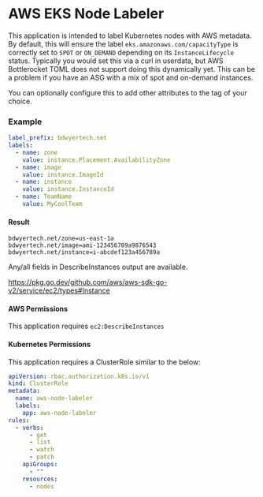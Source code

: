 # AWS EKS Node Labeler

This application is intended to label Kubernetes nodes with AWS metadata.  By default, this will ensure the label `eks.amazonaws.com/capacityType` is correctly set to `SPOT` or `ON_DEMAND` depending on its `InstanceLifecycle` status. Typically you would set this via a curl in userdata, but AWS Bottlerocket TOML does not support doing this dynamically yet.  This can be a problem if you have an ASG with a mix of spot and on-demand instances.

You can optionally configure this to add other attributes to the tag of your choice.

### Example
```yaml
label_prefix: bdwyertech.net
labels:
  - name: zone
    value: instance.Placement.AvailabilityZone
  - name: image
    value: instance.ImageId
  - name: instance
    value: instance.InstanceId
  - name: TeamName
    value: MyCoolTeam
```

#### Result
```
bdwyertech.net/zone=us-east-1a
bdwyertech.net/image=ami-123456789a9876543
bdwyertech.net/instance=i-abcdef123a456789a
```

Any/all fields in DescribeInstances output are available.

https://pkg.go.dev/github.com/aws/aws-sdk-go-v2/service/ec2/types#Instance


#### AWS Permissions
This application requires `ec2:DescribeInstances`

#### Kubernetes Permissions
This application requires a ClusterRole similar to the below:
```yaml
apiVersion: rbac.authorization.k8s.io/v1
kind: ClusterRole
metadata:
  name: aws-node-labeler
  labels:
    app: aws-node-labeler
rules:
  - verbs:
      - get
      - list
      - watch
      - patch
    apiGroups:
      - ""
    resources:
      - nodes
```
